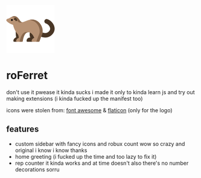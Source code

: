 ![icon (ver stolen)](icons/ferret-512.png)
# roFerret
don't use it pwease it kinda sucks
i made it only to kinda learn js and try out making extensions (i kinda fucked up the manifest too)

icons were stolen from:
[font awesome](https://fontawesome.com/icons/face-awesome)
&
[flaticon](https://www.flaticon.com/) (only for the logo)


## features
- custom sidebar with fancy icons and robux count wow so crazy and original i know i know thanks
- home greeting (i fucked up the time and too lazy to fix it)
- rep counter it kinda works and at time doesn't also there's no number decorations sorru
